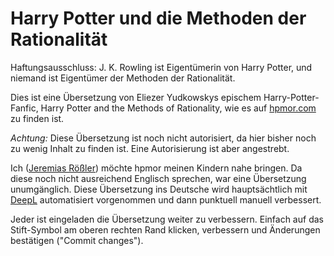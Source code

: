 # Harry Potter und die Methoden der Rationalität

Haftungsausschluss: J. K. Rowling ist Eigentümerin von Harry Potter, 
und niemand ist Eigentümer der Methoden der Rationalität.

Dies ist eine Übersetzung von Eliezer Yudkowskys epischem Harry-Potter-Fanfic, Harry Potter and the Methods of 
Rationality, wie es auf [hpmor.com](http://www.hpmor.com/) zu finden ist.

_Achtung:_ Diese Übersetzung ist noch nicht autorisiert, da hier bisher noch zu wenig Inhalt zu finden ist. 
Eine Autorisierung ist aber angestrebt.

Ich ([Jeremias Rößler](https://github.com/roesslerj)) möchte hpmor meinen Kindern nahe bringen. 
Da diese noch nicht ausreichend Englisch sprechen, war eine Übersetzung unumgänglich. 
Diese Übersetzung ins Deutsche wird hauptsächtlich mit [DeepL](https://www.deepl.com/) automatisiert vorgenommen 
und dann punktuell manuell verbessert. 

Jeder ist eingeladen die Übersetzung weiter zu verbessern. Einfach auf  das Stift-Symbol am oberen rechten Rand klicken, 
verbessern und Änderungen bestätigen ("Commit changes").
